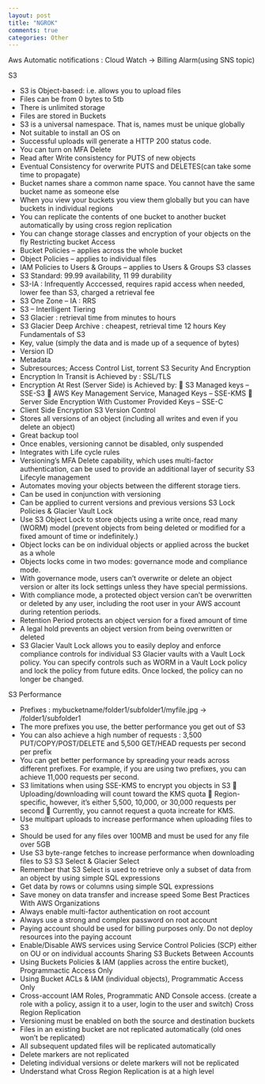 ```yaml
---
layout: post
title: "NGROK"
comments: true
categories: Other
---
```


Aws
Automatic notifications : Cloud Watch → Billing Alarm(using SNS topic)

S3
-	S3 is Object-based: i.e. allows you to upload files
-	Files can be from 0 bytes to 5tb
-	There is unlimited storage
-	Files are stored in Buckets
-	S3 is a universal namespace. That is, names must be unique globally
-	Not suitable to install an OS on
-	Successful uploads will generate a HTTP 200 status code.
-	You can turn on MFA Delete
-	Read after Write consistency for PUTS of new objects
-	Eventual Consistency for overwrite PUTS and DELETES(can take some time to propagate)
-	Bucket names share a common name space. You cannot have the same bucket name as someone else
-	When you view your buckets you view them globally but you can have buckets in individual regions
-	You can replicate the contents of one bucket to another bucket automatically by using cross region replication
-	You can change storage classes and encryption of your objects on the fly
Restricting bucket Access
-	Bucket Policies – applies across the whole bucket
-	Object Policies – applies to individual files
-	IAM Policies to Users & Groups – applies to Users & Groups
S3 classes
-	S3 Standard: 99.99 availability, 11 99 durability
-	S3-IA : Infrequently Acccessed, requires rapid access when needed, lower fee than S3, charged a retrieval fee
-	S3 One Zone – IA : RRS
-	S3 – Interlligent Tiering
-	S3 Glacier : retrieval time from minutes to hours
-	S3 Glacier Deep Archive : cheapest, retrieval time 12 hours
Key Fundamentals of S3
-	Key, value (simply the data and is made up of a sequence of bytes)
-	Version ID 
-	Metadata
-	Subresources; Access Control List, torrent
S3 Security And Encryption
-	Encryption In Transit is Achieved by : SSL/TLS
-	Encryption At Rest (Server Side) is Achieved by: 
	S3 Managed keys – SSE-S3
	AWS Key Management Service, Managed Keys – SSE-KMS
	Server Side Encryption With Customer Provided Keys – SSE-C
-	Client Side Encryption
S3 Version Control
-	Stores all versions of an object (including all writes and even if you delete an object)
-	Great backup tool
-	Once enables, versioning cannot be disabled, only suspended
-	Integrates with Life cycle rules
-	Versioning’s MFA Delete capability, which uses multi-factor authentication, can be used to provide an additional layer of security
S3 Lifecyle management
-	Automates moving your objects between the different storage tiers.
-	Can be used in conjunction with versioning
-	Can be applied to current versions and previous versions
S3 Lock Policies & Glacier Vault Lock
-	Use S3 Object Lock to store objects using a write once, read many (WORM) model (prevent objects from being deleted or modified for a fixed amount of time or indefinitely.)
-	Object locks can be on individual objects or applied across the bucket as a whole
-	Objects locks come in two modes: governance mode and compliance mode.
-	With governance mode, users can’t overwrite or delete an object version or alter its lock settings unless they have special permissions.
-	With compliance mode, a protected object version can’t be overwritten or deleted by any user, including the root user in your AWS account during retention periods.
-	Retention Period protects an object version for a fixed amount of time
-	A legal hold prevents an object version from being overwritten or deleted
-	S3 Glacier Vault Lock allows you to easily deploy and enforce compliance controls for individual S3 Glacier vaults with a Vault Lock policy. You can specify controls such as WORM in a Vault Lock policy and lock the policy from future edits. Once locked, the policy can no longer be changed. 


S3 Performance
-	Prefixes : mybucketname/folder1/subfolder1/myfile.jpg → /folder1/subfolder1
-	The more prefixes you use, the better performance you get out of S3
-	You can also achieve a high number of requests : 3,500 PUT/COPY/POST/DELETE and 5,500 GET/HEAD requests per second per prefix
-	You can get better performance by spreading your reads across different prefixes. For example, if you are using two prefixes, you can achieve 11,000 requests per second.
-	S3 limitations when using SSE-KMS to encrypt you objects in S3
	Uploading/downloading will count toward the KMS quota
	Region-specific, however, it’s either 5,500, 10,000, or 30,000 requests per second
	Currently, you cannot request a quota increate for KMS.
-	Use multipart uploads to increase performance when uploading files to S3
-	Should be used for any files over 100MB and must be used for any file over 5GB
-	Use S3 byte-range fetches to increase performance when downloading files to S3
S3 Select & Glacier Select 
-	Remember that S3 Select is used to retrieve only a subset of data from an object by using simple SQL expressions
-	Get data by rows or columns using simple SQL expressions
-	Save money on data transfer and increase speed
Some Best Practices With AWS Organizations
-	Always enable multi-factor authentication on root account
-	Always use a strong and complex password on root account
-	Paying account should be used for billing purposes only. Do not deploy resources into the paying account
-	Enable/Disable AWS services using Service Control Policies (SCP) either on OU or on individual accounts
Sharing S3 Buckets Between Accounts
-	Using Buckets Policies & IAM (applies across the entire bucket), Programmactic Access Only
-	Using Bucket ACLs & IAM (individual objects), Programmatic Access Only
-	Cross-account IAM Roles, Programmatic AND Console access. (create a role with a policy, assign it to a user, login to the user and switch)
Cross Region Replication
-	Versioning must be enabled on both the source and destination buckets
-	Files in an existing bucket are not replicated automatically (old ones won’t be replicated)
-	All subsequent updated files will be replicated automatically
-	Delete markers are not replicated
-	Deleting individual versions or delete markers will not be replicated
-	Understand what Cross Region Replication is at a high level

